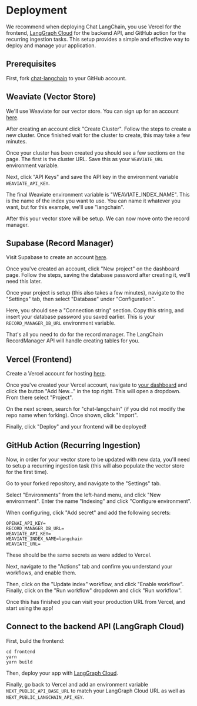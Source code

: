 # Deployment

We recommend when deploying Chat LangChain, you use Vercel for the frontend, [LangGraph Cloud](https://langchain-ai.github.io/langgraph/cloud/) for the backend API, and GitHub action for the recurring ingestion tasks. This setup provides a simple and effective way to deploy and manage your application.

## Prerequisites

First, fork [chat-langchain](https://github.com/langchain-ai/chat-langchain) to your GitHub account.

## Weaviate (Vector Store)

We'll use Weaviate for our vector store. You can sign up for an account [here](https://console.weaviate.cloud/).

After creating an account click "Create Cluster". Follow the steps to create a new cluster. Once finished wait for the cluster to create, this may take a few minutes.

Once your cluster has been created you should see a few sections on the page. The first is the cluster URL. Save this as your `WEAVIATE_URL` environment variable.

Next, click "API Keys" and save the API key in the environment variable `WEAVIATE_API_KEY`.

The final Weaviate environment variable is "WEAVIATE_INDEX_NAME". This is the name of the index you want to use. You can name it whatever you want, but for this example, we'll use "langchain".

After this your vector store will be setup. We can now move onto the record manager.

## Supabase (Record Manager)

Visit Supabase to create an account [here](https://supabase.com/dashboard).

Once you've created an account, click "New project" on the dashboard page.
Follow the steps, saving the database password after creating it, we'll need this later.

Once your project is setup (this also takes a few minutes), navigate to the "Settings" tab, then select "Database" under "Configuration".

Here, you should see a "Connection string" section. Copy this string, and insert your database password you saved earlier. This is your `RECORD_MANAGER_DB_URL` environment variable.

That's all you need to do for the record manager. The LangChain RecordManager API will handle creating tables for you.

## Vercel (Frontend)

Create a Vercel account for hosting [here](https://vercel.com/signup).

Once you've created your Vercel account, navigate to [your dashboard](https://vercel.com/) and click the button "Add New..." in the top right.
This will open a dropdown. From there select "Project".

On the next screen, search for "chat-langchain" (if you did not modify the repo name when forking). Once shown, click "Import".

Finally, click "Deploy" and your frontend will be deployed!

## GitHub Action (Recurring Ingestion)

Now, in order for your vector store to be updated with new data, you'll need to setup a recurring ingestion task (this will also populate the vector store for the first time).

Go to your forked repository, and navigate to the "Settings" tab.

Select "Environments" from the left-hand menu, and click "New environment". Enter the name "Indexing" and click "Configure environment".

When configuring, click "Add secret" and add the following secrets:

```
OPENAI_API_KEY=
RECORD_MANAGER_DB_URL=
WEAVIATE_API_KEY=
WEAVIATE_INDEX_NAME=langchain
WEAVIATE_URL=
```

These should be the same secrets as were added to Vercel.

Next, navigate to the "Actions" tab and confirm you understand your workflows, and enable them.

Then, click on the "Update index" workflow, and click "Enable workflow". Finally, click on the "Run workflow" dropdown and click "Run workflow".

Once this has finished you can visit your production URL from Vercel, and start using the app!

## Connect to the backend API (LangGraph Cloud)

First, build the frontend:

```shell
cd frontend
yarn
yarn build
```

Then, deploy your app with [LangGraph Cloud](https://langchain-ai.github.io/langgraph/cloud/).

Finally, go back to Vercel and add an environment variable `NEXT_PUBLIC_API_BASE_URL` to match your LangGraph Cloud URL as well as `NEXT_PUBLIC_LANGCHAIN_API_KEY`.